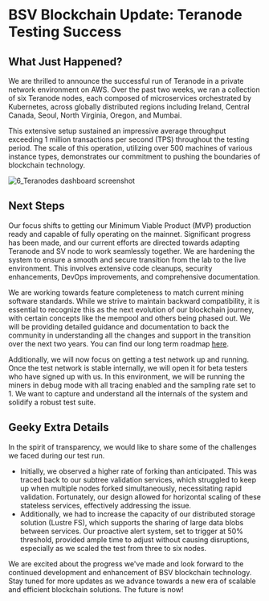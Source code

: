 # BSV Blockchain Update: Teranode Testing Success
## What Just Happened?

We are thrilled to announce the successful run of Teranode in a private network environment on AWS. Over the past two weeks, we ran a collection of six Teranode nodes, each composed of microservices orchestrated by Kubernetes, across globally distributed regions including Ireland, Central Canada, Seoul, North Virginia, Oregon, and Mumbai. 

This extensive setup sustained an impressive average throughput exceeding 1 million transactions per second (TPS) throughout the testing period. The scale of this operation, utilizing over 500 machines of various instance types, demonstrates our commitment to pushing the boundaries of blockchain technology.

![6_Teranodes dashboard screenshot](/blog/6nodes-summary.png "Successful test")

## Next Steps

Our focus shifts to getting our Minimum Viable Product (MVP) production ready and capable of fully operating on the mainnet. Significant progress has been made, and our current efforts are directed towards adapting Teranode and SV node to work seamlessly together. We are hardening the system to ensure a smooth and secure transition from the lab to the live environment. This involves extensive code cleanups, security enhancements, DevOps improvements, and comprehensive documentation. 

We are working towards feature completeness to match current mining software standards. While we strive to maintain backward compatibility, it is essential to recognize this as the next evolution of our blockchain journey, with certain concepts like the mempool and others being phased out. We will be providing detailed guidance and documentation to back the community in understanding all the changes and support in the transition over the next two years. You can find our long term roadmap [here](https://www.bsvblockchain.org/roadmap). 

Additionally, we will now focus on getting a test network up and running. Once the test network is stable internally, we will open it for beta testers who have signed up with us. In this environment, we will be running the miners in debug mode with all tracing enabled and the sampling rate set to 1. We want to capture and understand all the internals of the system and solidify a robust test suite.


## Geeky Extra Details
    
In the spirit of transparency, we would like to share some of the challenges we faced during our test run. 

- Initially, we observed a higher rate of forking than anticipated. This was traced back to our subtree validation services, which struggled to keep up when multiple nodes forked simultaneously, necessitating rapid validation. Fortunately, our design allowed for horizontal scaling of these stateless services, effectively addressing the issue. 
- Additionally, we had to increase the capacity of our distributed storage solution (Lustre FS), which supports the sharing of large data blobs between services. Our proactive alert system, set to trigger at 50% threshold, provided ample time to adjust without causing disruptions, especially as we scaled the test from three to six nodes.

We are excited about the progress we've made and look forward to the continued development and enhancement of BSV blockchain technology. Stay tuned for more updates as we advance towards a new era of scalable and efficient blockchain solutions. The future is now!